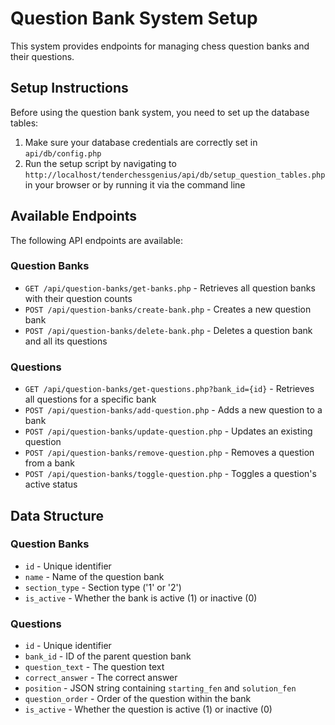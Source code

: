 # Question Bank System Setup

This system provides endpoints for managing chess question banks and their questions.

## Setup Instructions

Before using the question bank system, you need to set up the database tables:

1. Make sure your database credentials are correctly set in `api/db/config.php`
2. Run the setup script by navigating to `http://localhost/tenderchessgenius/api/db/setup_question_tables.php` in your browser or by running it via the command line

## Available Endpoints

The following API endpoints are available:

### Question Banks
- `GET /api/question-banks/get-banks.php` - Retrieves all question banks with their question counts
- `POST /api/question-banks/create-bank.php` - Creates a new question bank
- `POST /api/question-banks/delete-bank.php` - Deletes a question bank and all its questions

### Questions
- `GET /api/question-banks/get-questions.php?bank_id={id}` - Retrieves all questions for a specific bank
- `POST /api/question-banks/add-question.php` - Adds a new question to a bank
- `POST /api/question-banks/update-question.php` - Updates an existing question
- `POST /api/question-banks/remove-question.php` - Removes a question from a bank
- `POST /api/question-banks/toggle-question.php` - Toggles a question's active status

## Data Structure

### Question Banks
- `id` - Unique identifier
- `name` - Name of the question bank
- `section_type` - Section type ('1' or '2')
- `is_active` - Whether the bank is active (1) or inactive (0)

### Questions
- `id` - Unique identifier
- `bank_id` - ID of the parent question bank
- `question_text` - The question text
- `correct_answer` - The correct answer
- `position` - JSON string containing `starting_fen` and `solution_fen`
- `question_order` - Order of the question within the bank
- `is_active` - Whether the question is active (1) or inactive (0) 